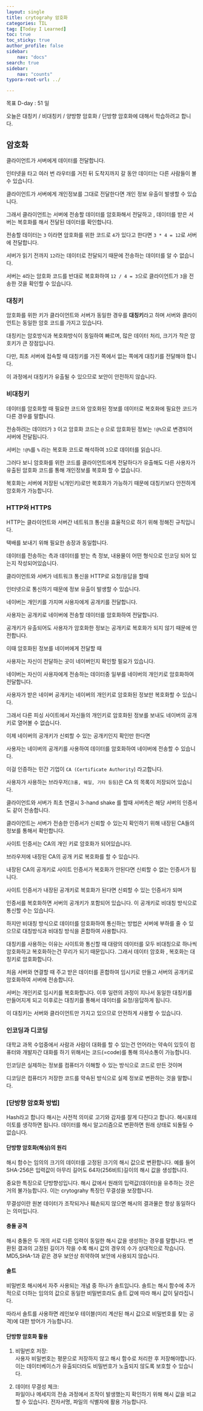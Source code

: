 ```yaml
---
layout: single
title: crytograhy 암호화
categories: TIL
tag: [Today I Learned]
toc: true
toc_sticky: true
author_profile: false
sidebar:
    nav: "docs"
search: true
sidebar:
    nav: "counts"
typora-root-url: ../

---
```


목표 D-day : 51 일

오늘은 대칭키 / 비대칭키 / 양방향 암호화 / 단방향 암호화에 대해서 학습하려고 합니다.

## 암호화

클라이언트가 서버에게 데이터를 전달합니다.

인터넷을 타고 여러 번 라우터를 거친 뒤 도착지까지 갈 동안 데이터는 다른 사람들이 볼 수 있습니다.



클라이언트가 서버에게 개인정보를 그대로 전달한다면 개인 정보 유출이 발생할 수 있습니다.

그래서 클라이언트는 서버에 전송할 데이터를 암호화해서 전달하고 , 데이터를 받은 서버는 복호화를 해서 전달된 데이터를 확인합니다.

전송할 데이터는 `3` 이라면 암호화를 위한 코드로 `4`가 있다고 한다면 `3 * 4 = 12`로 서버에 전달합니다.

서버가 읽기 전까지 `12`라는 데이터로 전달되기 때문에 전송하는 데이터를 알 수 없습니다.

서버는 `4`라는 암호화 코드를 반대로 복호화하여 `12 / 4 = 3`으로 클라이언트가 `3`을 전송한 것을 확인할 수 있습니다.

### 대칭키

암호화를 위한 키가 클라이언트와 서버가 동일한 경우를 **대칭키**라고 하며 서버와 클라이언트는 동일한 암호 코드를 가지고 있습니다.

대칭키는 암호방식과 복호화방식이 동일하여 빠르며, 많은 데이터 처리, 크기가 작은 암호키가 큰 장점입니다.

다만, 최초 서버에 접속할 때 대칭키를 가진 쪽에서 없는 쪽에게 대칭키를 전달해야 합니다.

이 과정에서 대칭키가 유출될 수 있으므로 보안이 안전하지 않습니다.



### 비대칭키

데이터를 암호화할 때 필요한 코드와 암호화된 정보를 데이터로 복호화에 필요한 코드가 다른 경우를 말합니다.

전송하려는 데이터가 `3` 이고 암호화 코드는 `@` 으로 암호화된 정보는 `!@%`으로 변경되어 서버에 전달됩니다.

서버는 `!@%`를 `%` 라는 복호화 코드로 해석하여 `3`으로 데이터를 읽습니다.

그러다 보니 암호화를 위한 코드를 클라이언트에게 전달하다가 유출해도 다른 사용자가 유출된 암호화 코드를 통해 개인정보를 복호화 할 수 없습니다.

복호화는 서버에 저장된 `%`(개인키)로만 복호화가 가능하기 때문에 대칭키보다 안전하게 암호화가 가능합니다.



### HTTP와 HTTPS

HTTP는 클라이언트와 서버간 네트워크 통신을 효율적으로 하기 위해 정해진 규칙입니다.

택배를 보내기 위해 필요한 송장과 동일합니다.

데이터를 전송하는 측과 데이터를 받는 측 정보, 내용물이 어떤 형식으로 인코딩 되어 있는지 작성되어있습니다.



클라이언트와 서버가 네트워크 통신을 HTTP로 요청/응답을 할때

인터넷으로 통신하기 때문에 정보 유출이 발생할 수 있습니다.



네이버는 개인키를 가지며 사용자에게 공개키를 전달합니다.

사용자는 공개키로 네이버에 전송할 데이터를 암호화하여 전달합니다.

공개키가 유출되어도 사용자가 암호화한 정보는 공개키로 복호화가 되지 않기 때문에 안전합니다.



이때 암호화된 정보를 네이버에게 전달할 때 

사용자는 자신이 전달하는 곳이 네이버인지 확인할 필요가 있습니다.

네이버는 자신이 사용자에게 전송하는 데이터중 일부를 네이버의 개인키로 암호화하여 전달합니다. 

사용자가 받은 네이버 공개키는 네이버의 개인키로 암호화된 정보만 복호화할 수 있습니다.

그래서 다른 피싱 사이트에서 자신들의 개인키로 암호화된 정보를 보내도 네이버의 공개키로 열어볼 수 없습니다.



이제 네이버의 공개키가 신뢰할 수 있는 공개키인지 확인만 한다면 

사용자는 네이버의 공개키를 사용하여 데이터를 암호화하여 네이버에 전송할 수 있습니다.



이걸 인증하는 민간 기업이 `CA (Certificate Authority`) 라고합니다.

사용자가 사용하는 브라우저(`크롬, 웨일, 기타 등등`)은 CA 의 목록이 저장되어 있습니다.



클라이언트와 서버가 최초 연결시 3-hand shake 를 할때 서버측은 해당 서버의 인증서도 같이 전송합니다.

클라이언트는 서버가 전송한 인증서가 신뢰할 수 있는지 확인하기 위해 내장된 CA들의 정보를 통해서 확인합니다.



사이트 인증서는 CA의 개인 키로 암호화가 되어있습니다. 

브라우저에 내장된 CA의 공개 키로 복호화를 할 수 있습니다.

내장된 CA의 공개키로 사이트 인증서가 복호화가 안된다면 신뢰할 수 없는 인증서가 됩니다.



사이트 인증서가 내장된 공개키로 복호화가 된다면 신뢰할 수 있는 인증서가 되며

인증서를 복호화하면 서버의 공개키가 포함되어 있습니다. 이 공개키로 비대칭 방식으로 통신할 수는 있습니다.



하지만 비대칭 방식으로 데이터를 암호화하여 통신하는 방법은 서버에 부하를 줄 수 있으므로 대칭방식과 비대칭 방식을 혼합하여 사용합니다.

대칭키를 사용하는 이유는 사이트와 통신할 때 대량의 데이터를 모두 비대칭으로 하나씩 암호화하고 복호화하는건 무리가 되기 때문입니다. 그래서 데이터 암호화 , 복호화는 대칭키로 암호화합니다. 



처음 서버와 연결할 때 주고 받은 데이터를 혼합하여 임시키로 만들고 서버의 공개키로 암호화하여 서버에 전송합니다.

서버는 개인키로 임시키를 복호화합니다. 이후 일련의 과정이 지나서 동일한 대칭키를 만들어지게 되고 이후로는 대칭키를 통해서 데이터를 요청/응답하게 됩니다.

이 대칭키는 서버와 클라이언트만 가지고 있으므로 안전하게 사용할 수 있습니다.





### 인코딩과 디코딩

대학교 과목 수업중에서 사람과 사람이 대화를 할 수 있는건 언어라는 약속이 있듯이 컴퓨터와 개발자간 대화를 하기 위해서는 코드(=code)를 통해 의사소통이 가능합니다.

인코딩은 실제하는 정보를 컴퓨터가 이해할 수 있는 방식으로 코드로 만든 것이며

디코딩은 컴퓨터가 저장한 코드를 약속된 방식으로 실제 정보로 변환하는 것을 말합니다.

 

### [단방향 암호화 방법]

Hash라고 합니다
해시는 사전적 의미로 고기와 감자를 잘게 다진다고 합니다. 해시포테이토를 생각하면 됩니다.
데이터를 해시 알고리즘으로 변환하면 원래 상태로 되돌릴 수 없습니다.

#### 단방향 암호화(해싱)의 원리
해시 함수는 임의의 크기의 데이터를 고정된 크기의 해시 값으로 변환합니다.
예를 들어 SHA-256은 입력값이 아무리 길어도 64자(256비트)길이의 해시 값을 생성합니다.

중요한 특징으로 단방향성입니다.
해시 값에서 원래의 입력값(데이터)을 유추하는 것은 거의 불가능합니다.
이는 crytograhy 특징인 무결성을 보장합니다.

무결성이란 원본 데이터가 조작되거나 훼손되지 않으면 해시의 결과물은 항상 동일하다는 의미입니다.

#### 충돌 공격
해시 충돌은 두 개의 서로 다른 입력이 동일한 해시 값을 생성하는 경우를 말합니다.
변환된 결과의 고정된 길이가 작을 수록 해시 값의 경우의 수가 상대적으로 작습니다.
MD5,SHA-1과 같은 경우 보안상 취약하여 보안에 사용되지 않습니다.

#### 솔트
비밀번호 해시에서 자주 사용되는 개념 중 하나가 솔트입니다.
솔트는 해시 함수에 추가적으로 더하는 임의의 값으로 동일한 비밀번호라도 솔트 값에 따라 해시 값이 달라집니다.

따라서 솔트를 사용하면 레인보우 테이블(미리 계산된 해시 값으로 비밀번호를 찾는 공격)에 대한 방어가 가능합니다.

#### 단방향 암호화 활용
1. 비밀번호 저장:   
사용자 비밀번호는 평문으로 저장하지 않고 해시 함수로 처리한 후 저장해야합니다.
이는 데이터베이스가 유출되더라도 비밀번호가 노출되지 않도록 보호할 수 있습니다.

2. 데이터 무결성 체크:  
파일이나 메세지의 전송 과정에서 조작이 발생했는지 확인하기 위해 해시 값을 비교할 수 있습니다.
전자서명, 파일의 식별자에 활용 가능합니다.
